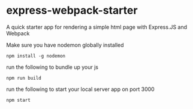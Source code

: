 # express-webpack-starter
A quick starter app for rendering a simple html page with Express.JS and Webpack

Make sure you have nodemon globally installed
```
npm install -g nodemon
```
run the following to bundle up your js
```
npm run build
```
run the following to start your local server app on port 3000
```
npm start
```
